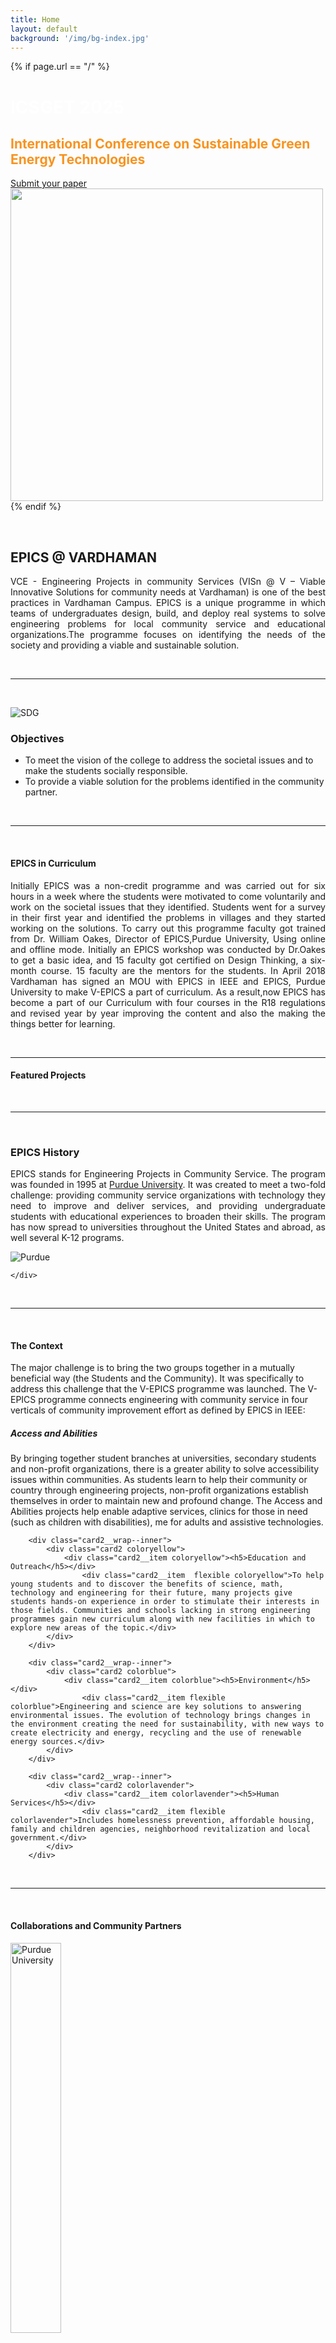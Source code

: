 ```yaml
---
title: Home
layout: default
background: '/img/bg-index.jpg'
---
```


<!-- Home Intro
================================================== -->
{% if page.url == "/" %} 
<div class="rounded mb-5 hero">
  <div class="row align-items-center justify-content-between">
    <div class="col-md-6">
      <h1 class="font-weight-bold mb-4 serif-font" style="color:#fff">ICSGET 2025</h1>
      <h2 class="mb-4" style="color:#F8931F">International Conference on Sustainable Green Energy Technologies</h2>
      <a href="{{site.baseurl}}/submission" class="btn btn-dark text-white px-5 btn-lg">Submit your paper</a>
    </div>
    <div class="col-md-6 text-right pl-0 pl-lg-4">
      <img class="intro" height="500" src="{{site.baseurl}}/assets/images/intro.png">      
    </div>
  </div>
</div>
{% endif %}

&nbsp;
## EPICS @ VARDHAMAN
<p align="justify">VCE - Engineering Projects in community Services (VISn @ V – Viable Innovative Solutions for community needs at Vardhaman) is one of the best practices in Vardhaman Campus. EPICS is a unique programme in which teams of undergraduates design, build, and deploy real systems to solve engineering problems for local community service and educational organizations.The programme focuses on identifying the needs of the society and providing a viable and sustainable solution.</p>
&nbsp;

---

&nbsp;
<div class="container">
	<div class="row justify-content-between">
		<div class="col-lg-5 d-flex align-items-center justify-content-center about-img">
			<img alt="SDG" src="assets/images/sdg.jpg">
		</div>
		<div class="col-lg-6 pt-5 pt-lg-0">
			<h3>Objectives</h3>
			<p></p>
			<ul>
				<li>To meet the vision of the college to address the societal issues and to make the students socially responsible.</li>  
				<li>To provide a viable solution for the problems identified in the community partner.</li>  
			</ul>
		</div>
	</div>
</div>
&nbsp;

---

&nbsp;
#### EPICS in Curriculum
<p align="justify">Initially EPICS was a non-credit programme and was carried out for six hours in a week where the students were motivated to come voluntarily and work on the societal issues that they identified. Students went for a survey in their first year and identified the problems in villages and they started working on the solutions. To carry out this programme faculty got trained from Dr. William Oakes, Director of EPICS,Purdue University, Using online and offline mode. Initially an EPICS workshop was conducted by Dr.Oakes to get a basic idea, and 15 faculty got certified on Design Thinking, a six-month course. 15 faculty are the mentors for the students. In April 2018 Vardhaman has signed an MOU with EPICS in IEEE and EPICS, Purdue University to make V-EPICS a part of curriculum. As a result,now EPICS has become a part of our Curriculum with four courses in the R18 regulations and revised year by year improving the content and also the making the things better for learning.</p>
&nbsp;

---

#### Featured Projects

&nbsp;

---

&nbsp;
<div class="container">
	<div class="row justify-content-between">
		<div class="col-lg-6 pt-5 pt-lg-0">
			<h3>EPICS History</h3>
			<p></p>
			<p align="justify">EPICS stands for Engineering Projects in Community Service. The program was founded in 1995 at <a href="https://engineering.purdue.edu/EPICS/"  target="_blank"> Purdue University</a>. It was created to meet a two-fold challenge: providing community service organizations with technology they need to improve and deliver services, and providing undergraduate students with educational experiences to broaden their skills. The program has now spread to universities throughout the United States and abroad, as well several K-12 programs.</p>
		</div>
		<div class="col-lg-5 d-flex align-items-center justify-content-center about-img">
			<img alt="Purdue" src="assets/images/purdue_univ.jpg">
		</div>

	</div>
</div>
&nbsp;

---

&nbsp;

#### The Context
The major challenge is to bring the two groups together in a mutually beneficial way (the Students and the Community). It was specifically to address this challenge that the V-EPICS programme was launched. The V-EPICS programme connects engineering with community service in four verticals of community improvement effort as defined by EPICS in IEEE:


<div class="card2__wrap--outer">
        <div class="card2__wrap--inner">
            <div class="card2 colorgreen">
                <div class="card2__item colorgreen"><h5>Access and Abilities</h5></div>
					<div class="card2__item flexible colorgreen">By bringing together student branches at universities, secondary students and non-profit organizations, there is a greater ability to solve accessibility issues within communities. As students learn to help their community or country through engineering projects, non-profit organizations establish themselves in order to maintain new and profound change. The Access and Abilities projects help enable adaptive services, clinics for those in need (such as children with disabilities), me for adults and assistive technologies.</div>
            </div>
        </div>
			
		<div class="card2__wrap--inner">
            <div class="card2 coloryellow">
                <div class="card2__item coloryellow"><h5>Education and Outreach</h5></div>
					<div class="card2__item  flexible coloryellow">To help young students and to discover the benefits of science, math, technology and engineering for their future, many projects give students hands-on experience in order to stimulate their interests in those fields. Communities and schools lacking in strong engineering programmes gain new curriculum along with new facilities in which to explore new areas of the topic.</div>
            </div>
        </div>
			
		<div class="card2__wrap--inner">
            <div class="card2 colorblue">
                <div class="card2__item colorblue"><h5>Environment</h5></div>
					<div class="card2__item flexible colorblue">Engineering and science are key solutions to answering environmental issues. The evolution of technology brings changes in the environment creating the need for sustainability, with new ways to create electricity and energy, recycling and the use of renewable energy sources.</div>
            </div>
        </div>		
		
		<div class="card2__wrap--inner">
            <div class="card2 colorlavender">
                <div class="card2__item colorlavender"><h5>Human Services</h5></div>
					<div class="card2__item flexible colorlavender">Includes homelessness prevention, affordable housing, family and children agencies, neighborhood revitalization and local government.</div>
            </div>
        </div>
</div>
&nbsp;

---

&nbsp;

#### Collaborations and Community Partners

<p align="justify">
<div class="row">
  <div class="column">
    <img src="assets/images/purdue.png" alt="Purdue University" style="height:40%">
  </div>
  <div class="column">
    <img src="assets/images/ieee.png" alt="EPICS in IEEE" style="height:40%">
  </div>
  <div class="column">
    <img src="assets/images/iucee.png" alt="IUCEE" style="height:40%">
  </div>
  <div class="column">
    <img src="assets/images/unnat.png" alt="Unnat Bharat Abhiyan" style="height:40%">
  </div>
  <div class="column">
    <img src="assets/images/pallesrujana.png" alt="Palle Srujana" style="height:40%">
  </div>
</div>
</p>

